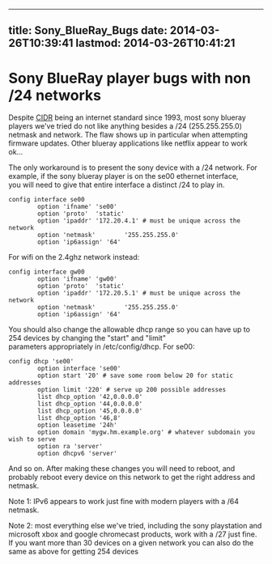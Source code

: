 
---
title: Sony_BlueRay_Bugs
date: 2014-03-26T10:39:41
lastmod: 2014-03-26T10:41:21
---
Sony BlueRay player bugs with non /24 networks
==============================================

Despite
[CIDR](http://en.wikipedia.org/wiki/Classless_Inter-Domain_Routing)
being an internet standard since 1993, most sony blueray players we've
tried do not like anything besides a /24 (255.255.255.0) netmask and
network. The flaw shows up in particular when attempting firmware
updates. Other blueray applications like netflix appear to work ok...

The only workaround is to present the sony device with a /24 network.
For example, if the sony blueray player is on the se00 ethernet
interface,\
you will need to give that entire interface a distinct /24 to play in.

    config interface se00
            option 'ifname' 'se00'
            option 'proto'  'static'
            option 'ipaddr' '172.20.4.1' # must be unique across the network
            option 'netmask'        '255.255.255.0'
            option 'ip6assign' '64'

For wifi on the 2.4ghz network instead:


    config interface gw00
            option 'ifname' 'gw00'
            option 'proto'  'static'
            option 'ipaddr' '172.20.5.1' # must be unique across the network
            option 'netmask'        '255.255.255.0'
            option 'ip6assign' '64'

You should also change the allowable dhcp range so you can have up to
254 devices by changing the "start" and "limit"\
parameters appropriately in /etc/config/dhcp. For se00:


    config dhcp 'se00'
            option interface 'se00'
            option start '20' # save some room below 20 for static addresses
            option limit '220' # serve up 200 possible addresses
            list dhcp_option '42,0.0.0.0'
            list dhcp_option '44,0.0.0.0'
            list dhcp_option '45,0.0.0.0'
            list dhcp_option '46,8'
            option leasetime '24h'
            option domain 'mygw.hm.example.org' # whatever subdomain you wish to serve
            option ra 'server'
            option dhcpv6 'server'

And so on. After making these changes you will need to reboot, and
probably reboot every device on this network to get the right address
and netmask.

Note 1: IPv6 appears to work just fine with modern players with a /64
netmask.

Note 2: most everything else we've tried, including the sony playstation
and microsoft xbox and google chromecast products, work with a /27 just
fine.\
If you want more than 30 devices on a given network you can also do the
same as above for getting 254 devices
